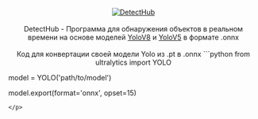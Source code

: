 <p align="center">
  <a href='https://github.com/EkelviNistars/DetectHub/releases/tag/detect-v1.1.0'>
  <img src="https://i.imgur.com/8DvMAK4.png" alt="DetectHub"/>
  </a>
  <br>
  <br>
  DetectHub - Программа для обнаружения объектов в реальном времени на основе моделей <a href='https://github.com/ultralytics/ultralytics'>YoloV8</a> и <a href='https://github.com/ultralytics/yolov5'>YoloV5</a> в формате .onnx
  <br>
  <br>
  Код для конвертации своей модели Yolo из .pt в .onnx
  ```python
  from ultralytics import YOLO

  model = YOLO('path/to/model')
  
  model.export(format='onnx', opset=15)
  ```
</p>
